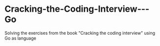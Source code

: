 # Cracking-the-Coding-Interview---Go
Solving the exercises from the book "Cracking the coding interview" using Go as language 
